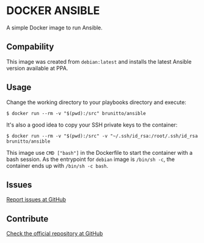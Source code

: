 # DOCKER ANSIBLE

A simple Docker image to run Ansible.

## Compability

This image was created from `debian:latest` and installs the latest Ansible
version available at PPA.

## Usage

Change the working directory to your playbooks directory and execute:

    $ docker run --rm -v "$(pwd):/src" brunitto/ansible

It's also a good idea to copy your SSH private keys to the container:

    $ docker run --rm -v "$(pwd):/src" -v "~/.ssh/id_rsa:/root/.ssh/id_rsa brunitto/ansible

This image use `CMD ["bash"]` in the Dockerfile to start the container with a
bash session. As the entrypoint for `debian` image is `/bin/sh -c`, the
container ends up with `/bin/sh -c bash`.

## Issues

[Report issues at GitHub](https://github.com/brunitto/docker-ansible/issues)

## Contribute

[Check the official repository at GitHub](https://github.com/brunitto/docker-ansible)
